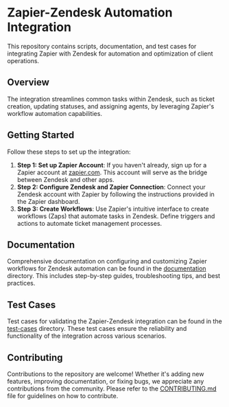 # Zapier-Zendesk Automation Integration

This repository contains scripts, documentation, and test cases for integrating Zapier with Zendesk for automation and optimization of client operations.

## Overview

The integration streamlines common tasks within Zendesk, such as ticket creation, updating statuses, and assigning agents, by leveraging Zapier's workflow automation capabilities.

## Getting Started

Follow these steps to set up the integration:

1. **Step 1: Set up Zapier Account**: If you haven't already, sign up for a Zapier account at [zapier.com](https://zapier.com). This account will serve as the bridge between Zendesk and other apps.
2. **Step 2: Configure Zendesk and Zapier Connection**: Connect your Zendesk account with Zapier by following the instructions provided in the Zapier dashboard.
3. **Step 3: Create Workflows**: Use Zapier's intuitive interface to create workflows (Zaps) that automate tasks in Zendesk. Define triggers and actions to automate ticket management processes.

## Documentation

Comprehensive documentation on configuring and customizing Zapier workflows for Zendesk automation can be found in the [documentation](documentation/) directory. This includes step-by-step guides, troubleshooting tips, and best practices.

## Test Cases

Test cases for validating the Zapier-Zendesk integration can be found in the [test-cases](test-cases/) directory. These test cases ensure the reliability and functionality of the integration across various scenarios.

## Contributing

Contributions to the repository are welcome! Whether it's adding new features, improving documentation, or fixing bugs, we appreciate any contributions from the community. Please refer to the [CONTRIBUTING.md](CONTRIBUTING.md) file for guidelines on how to contribute.


